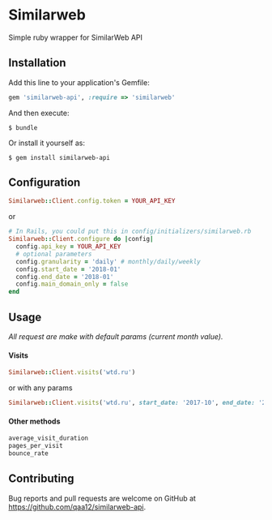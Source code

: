 # Similarweb

Simple ruby wrapper for SimilarWeb API 

## Installation

Add this line to your application's Gemfile:

```ruby
gem 'similarweb-api', :require => 'similarweb'
```

And then execute:

    $ bundle

Or install it yourself as:

    $ gem install similarweb-api

## Configuration


```ruby 
Similarweb::Client.config.token = YOUR_API_KEY
```

or

```ruby
# In Rails, you could put this in config/initializers/similarweb.rb
Similarweb::Client.configure do |config|
  config.api_key = YOUR_API_KEY
  # optional parameters
  config.granularity = 'daily' # monthly/daily/weekly
  config.start_date = '2018-01'
  config.end_date = '2018-01'
  config.main_domain_only = false
end

```

## Usage
*All request are make with default params (current month value).*

#### Visits
```ruby
Similarweb::Client.visits('wtd.ru')
```
or with any params
```ruby
Similarweb::Client.visits('wtd.ru', start_date: '2017-10', end_date: '2017-12', granulatity: 'daily')
```
#### Other methods
```ruby
average_visit_duration
pages_per_visit
bounce_rate
```
## Contributing

Bug reports and pull requests are welcome on GitHub at https://github.com/qaa12/similarweb-api.
